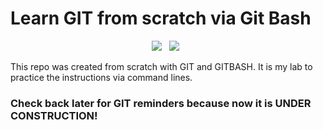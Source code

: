 # Learn GIT from scratch via Git Bash

<p align='center'>
  <img src="https://img.shields.io/badge/GitHub-Git/Git%20Bash-4479A1?style=for-the-badge&logo=github&logoColor=white" />&nbsp;&nbsp;
  <img src="https://img.shields.io/badge/Git%20via%20Git%20Bash-Under%20Construction-4479A1?style=for-the-badge&logo=git&logoColor=white" />&nbsp;&nbsp;
</p>

This repo was created from scratch with GIT and GITBASH. It is my lab to practice the instructions via command lines.

### Check back later for GIT reminders because now it is UNDER CONSTRUCTION!

<!-- IMAGE... -->
<p align='center'>
  <a href="https://git-scm.com/docs/gittutorial"><img alt="" src="https://user-images.githubusercontent.com/5893219/134832432-5eaa7a49-9727-4485-baeb-cd7a0deff034.png"></a>
</p>
